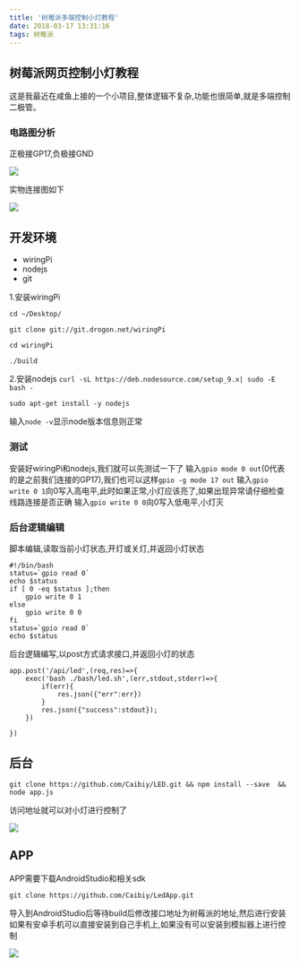 ```yaml
---
title: '树莓派多端控制小灯教程'
date: 2018-03-17 13:31:16
tags: 树莓派
---
```

## 树莓派网页控制小灯教程
这是我最近在咸鱼上接的一个小项目,整体逻辑不复杂,功能也很简单,就是多端控制二极管。
### 电路图分析
正极接GP17,负极接GND

![](/images/raspi1.png "")

实物连接图如下

![](/images/raspi2.png "")

## 开发环境
- wiringPi 
- nodejs
- git


1.安装wiringPi

`cd ~/Desktop/`

`git clone git://git.drogon.net/wiringPi`

`cd wiringPi`

`./build`

2.安装nodejs
`curl -sL https://deb.nodesource.com/setup_9.x| sudo -E bash -`

`sudo apt-get install -y nodejs`

 输入`node -v`显示node版本信息则正常

### 测试

安装好wiringPi和nodejs,我们就可以先测试一下了
输入`gpio mode 0 out`(0代表的是之前我们连接的GP17),我们也可以这样`gpio -g mode 17 out`
输入`gpio write 0 1`向0写入高电平,此时如果正常,小灯应该亮了,如果出现异常请仔细检查线路连接是否正确
输入`gpio write 0 0`向0写入低电平,小灯灭
### 后台逻辑编辑
脚本编辑,读取当前小灯状态,开灯或关灯,并返回小灯状态

	#!/bin/bash
	status=`gpio read 0`
	echo $status
	if [ 0 -eq $status ];then
	    gpio write 0 1
	else
	    gpio write 0 0
	fi
	status=`gpio read 0`
	echo $status
后台逻辑编写,以post方式请求接口,并返回小灯的状态

	app.post('/api/led',(req,res)=>{
	    exec('bash ./bash/led.sh',(err,stdout,stderr)=>{
	        if(err){
	            res.json({"err":err})
	        }
	        res.json({"success":stdout});
	    })
	
	})

## 后台

`git clone https://github.com/Caibiy/LED.git && npm install --save  && node app.js`

访问地址就可以对小灯进行控制了

![](/images/led.png "")

## APP
APP需要下载AndroidStudio和相关sdk

`git clone https://github.com/Caibiy/LedApp.git ` 

导入到AndroidStudio后等待build后修改接口地址为树莓派的地址,然后进行安装如果有安卓手机可以直接安装到自己手机上,如果没有可以安装到模拟器上进行控制

![](/images/app.png "")